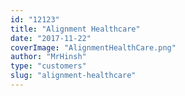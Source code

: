 ```yaml
---
id: "12123"
title: "Alignment Healthcare"
date: "2017-11-22"
coverImage: "AlignmentHealthCare.png"
author: "MrHinsh"
type: "customers"
slug: "alignment-healthcare"
---
```



